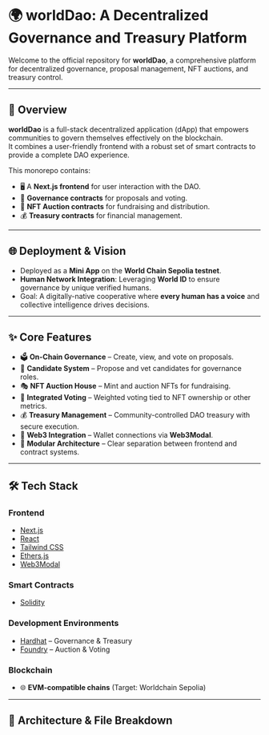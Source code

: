 # 🌍 worldDao: A Decentralized Governance and Treasury Platform

Welcome to the official repository for **worldDao**, a comprehensive platform for decentralized governance, proposal management, NFT auctions, and treasury control.

---

## 📖 Overview

**worldDao** is a full-stack decentralized application (dApp) that empowers communities to govern themselves effectively on the blockchain.  
It combines a user-friendly frontend with a robust set of smart contracts to provide a complete DAO experience.  

This monorepo contains:

- 🖥️ A **Next.js frontend** for user interaction with the DAO.  
- 📜 **Governance contracts** for proposals and voting.  
- 🎨 **NFT Auction contracts** for fundraising and distribution.  
- 💰 **Treasury contracts** for financial management.  

---

## 🌐 Deployment & Vision

- Deployed as a **Mini App** on the **World Chain Sepolia testnet**.  
- **Human Network Integration**: Leveraging **World ID** to ensure governance by unique verified humans.  
- Goal: A digitally-native cooperative where **every human has a voice** and collective intelligence drives decisions.  

---

## ✨ Core Features

- 🗳 **On-Chain Governance** – Create, view, and vote on proposals.  
- 👥 **Candidate System** – Propose and vet candidates for governance roles.  
- 🎭 **NFT Auction House** – Mint and auction NFTs for fundraising.  
- 🔗 **Integrated Voting** – Weighted voting tied to NFT ownership or other metrics.  
- 💰 **Treasury Management** – Community-controlled DAO treasury with secure execution.  
- 🔌 **Web3 Integration** – Wallet connections via **Web3Modal**.  
- 🧩 **Modular Architecture** – Clear separation between frontend and contract systems.  

---

## 🛠 Tech Stack

### Frontend
- [Next.js](https://nextjs.org/)  
- [React](https://react.dev/)  
- [Tailwind CSS](https://tailwindcss.com/)  
- [Ethers.js](https://docs.ethers.org/)  
- [Web3Modal](https://web3modal.com/)  

### Smart Contracts
- [Solidity](https://soliditylang.org/)  

### Development Environments
- [Hardhat](https://hardhat.org/) – Governance & Treasury  
- [Foundry](https://book.getfoundry.sh/) – Auction & Voting  

### Blockchain
- 🌐 **EVM-compatible chains** (Target: Worldchain Sepolia)  

---

## 📂 Architecture & File Breakdown

